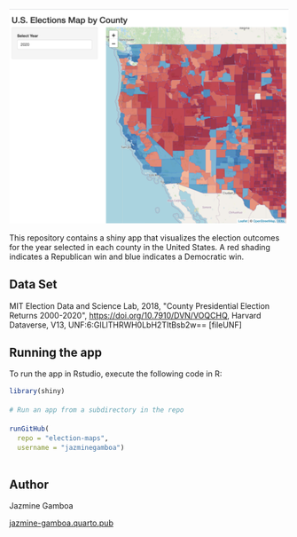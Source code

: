 

![](election-sc.png)


This repository contains a shiny app that visualizes the election outcomes for
the year selected in each county in the United States. A red shading indicates a 
Republican win and blue indicates a Democratic win.

## Data Set

MIT Election Data and Science Lab, 2018, "County Presidential Election Returns 2000-2020", 
https://doi.org/10.7910/DVN/VOQCHQ, Harvard Dataverse, V13, UNF:6:GILlTHRWH0LbH2TItBsb2w== [fileUNF]


## Running the app


To run the app in Rstudio, execute the following code in R:


```r
library(shiny)

# Run an app from a subdirectory in the repo

runGitHub(
  repo = "election-maps",
  username = "jazminegamboa")
  
```


## Author 

Jazmine Gamboa

[jazmine-gamboa.quarto.pub](https://jazmine-gamboa.quarto.pub)
